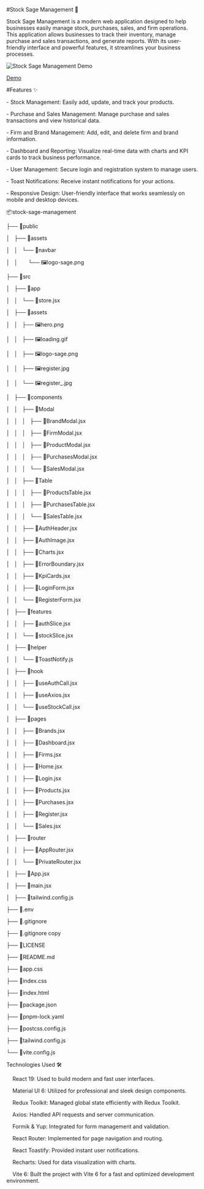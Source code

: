 #Stock Sage Management 🚀

Stock Sage Management is a modern web application designed to help businesses easily manage stock, purchases, sales, and firm operations. This application allows businesses to track their inventory, manage purchase and sales transactions, and generate reports. With its user-friendly interface and powerful features, it streamlines your business processes.

![Stock Sage Management Demo](/public/assets/demo.gif)

[Demo](https://stock-sage-management.vercel.app/)

#Features ✨

\- Stock Management: Easily add, update, and track your products.

\- Purchase and Sales Management: Manage purchase and sales transactions and view historical data.

\- Firm and Brand Management: Add, edit, and delete firm and brand information.

\- Dashboard and Reporting: Visualize real-time data with charts and KPI cards to track business performance.

\- User Management: Secure login and registration system to manage users.

\- Toast Notifications: Receive instant notifications for your actions.

\- Responsive Design: User-friendly interface that works seamlessly on mobile and desktop devices.

  

📦stock-sage-management

├── 📂public

│   ├── 📂assets

│   │   └── 📂navbar

│   │       └── 🖼️logo-sage.png

├── 📂src

│   ├── 📂app

│   │   └── 📄store.jsx

│   ├── 📂assets

│   │   ├── 🖼️hero.png

│   │   ├── 🖼️loading.gif

│   │   ├── 🖼️logo-sage.png

│   │   ├── 🖼️register.jpg

│   │   └── 🖼️register\_.jpg

│   ├── 📂components

│   │   ├── 📂Modal

│   │   │   ├── 📄BrandModal.jsx

│   │   │   ├── 📄FirmModal.jsx

│   │   │   ├── 📄ProductModal.jsx

│   │   │   ├── 📄PurchasesModal.jsx

│   │   │   └── 📄SalesModal.jsx

│   │   ├── 📂Table

│   │   │   ├── 📄ProductsTable.jsx

│   │   │   ├── 📄PurchasesTable.jsx

│   │   │   └── 📄SalesTable.jsx

│   │   ├── 📄AuthHeader.jsx

│   │   ├── 📄AuthImage.jsx

│   │   ├── 📄Charts.jsx

│   │   ├── 📄ErrorBoundary.jsx

│   │   ├── 📄KpiCards.jsx

│   │   ├── 📄LoginForm.jsx

│   │   └── 📄RegisterForm.jsx

│   ├── 📂features

│   │   ├── 📄authSlice.jsx

│   │   └── 📄stockSlice.jsx

│   ├── 📂helper

│   │   └── 📄ToastNotify.js

│   ├── 📂hook

│   │   ├── 📄useAuthCall.jsx

│   │   ├── 📄useAxios.jsx

│   │   └── 📄useStockCall.jsx

│   ├── 📂pages

│   │   ├── 📄Brands.jsx

│   │   ├── 📄Dashboard.jsx

│   │   ├── 📄Firms.jsx

│   │   ├── 📄Home.jsx

│   │   ├── 📄Login.jsx

│   │   ├── 📄Products.jsx

│   │   ├── 📄Purchases.jsx

│   │   ├── 📄Register.jsx

│   │   └── 📄Sales.jsx

│   ├── 📂router

│   │   ├── 📄AppRouter.jsx

│   │   └── 📄PrivateRouter.jsx

│   ├── 📄App.jsx

│   ├── 📄main.jsx

│   ├── 📄tailwind.config.js

├── 📄.env

├── 📄.gitignore

├── 📄.gitignore copy

├── 📄LICENSE

├── 📄README.md

├── 📄app.css

├── 📄index.css

├── 📄index.html

├── 📄package.json

├── 📄pnpm-lock.yaml

├── 📄postcss.config.js

├── 📄tailwind.config.js

└── 📄vite.config.js

  

Technologies Used 🛠️

    React 19: Used to build modern and fast user interfaces.

    Material UI 6: Utilized for professional and sleek design components.

    Redux Toolkit: Managed global state efficiently with Redux Toolkit.

    Axios: Handled API requests and server communication.

    Formik & Yup: Integrated for form management and validation.

    React Router: Implemented for page navigation and routing.

    React Toastify: Provided instant user notifications.

    Recharts: Used for data visualization with charts.

    Vite 6: Built the project with Vite 6 for a fast and optimized development environment.